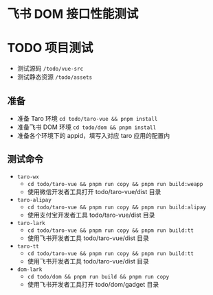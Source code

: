 # 飞书 DOM 接口性能测试

# TODO 项目测试

- 测试源码 `/todo/vue-src`
- 测试静态资源 `/todo/assets`

## 准备

- 准备 Taro 环境 `cd todo/taro-vue && pnpm install`
- 准备飞书 DOM 环境 `cd todo/dom && pnpm install`
- 准备各个环境下的 appid，填写入对应 taro 应用的配置内

## 测试命令

- `taro-wx`
  - `cd todo/taro-vue && pnpm run copy && pnpm run build:weapp`
  - 使用微信开发者工具打开 todo/taro-vue/dist 目录
- `taro-alipay`
  - `cd todo/taro-vue && pnpm run copy && pnpm run build:alipay`
  - 使用支付宝开发者工具 todo/taro-vue/dist 目录
- `taro-lark`
  - `cd todo/taro-vue && pnpm run copy && pnpm run build:tt`
  - 使用飞书开发者工具 todo/taro-vue/dist 目录
- `taro-tt`
  - `cd todo/taro-vue && pnpm run copy && pnpm run build:tt`
  - 使用飞书开发者工具 todo/taro-vue/dist 目录
- `dom-lark`
  - `cd todo/dom && pnpm run build && pnpm run copy`
  - 使用飞书开发者工具打开 todo/dom/gadget 目录
